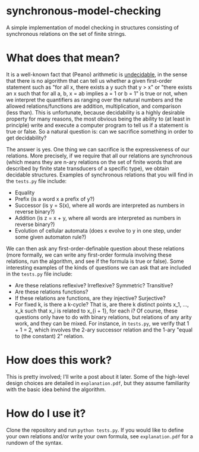 # synchronous-model-checking
A simple implementation of model checking in structures consisting of synchronous relations on the set of finite strings.

# What does that mean?
It is a well-known fact that (Peano) arithmetic is [undecidable](https://en.wikipedia.org/wiki/Decidability_(logic)), in the sense that there is no algorithm that can tell us whether a given
first-order statement such as "for all x, there exists a y such that y > x" or "there exists an x such that for all a, b, x = ab implies
a = 1 or b = 1" is true or not, when we interpret the quantifiers as ranging over the natural numbers and the allowed relations/functions
are addition, multiplication, and comparison (less than). This is unfortunate, because decidability is a highly desirable property for
many reasons, the most obvious being the ability to (at least in principle) write and execute a computer program to tell us if a statement
is true or false. So a natural question is: can we sacrifice something in order to get decidability?

The answer is yes. One thing we can sacrifice is the expressiveness of our relations. More precisely, if we require that all our relations
are synchronous (which means they are n-ary relations on the set of finite words that are described by finite state transducers of a
specific type), we obtain decidable structures. Examples of synchronous relations that you will find in the `tests.py` file include:
- Equality
- Prefix (is a word x a prefix of y?)
- Successor (is y = S(x), where all words are interpreted as numbers in reverse binary?)
- Addition (is z = x + y, where all words are interpreted as numbers in reverse binary?)
- Evolution of cellular automata (does x evolve to y in one step, under some given automaton rule?)

We can then ask any first-order-definable question about these relations (more formally, we can write any first-order formula involving
these relations, run the algorithm, and see if the formula is true or false). Some interesting examples of the kinds of questions we
can ask that are included in the `tests.py` file include:
- Are these relations reflexive? Irreflexive? Symmetric? Transitive?
- Are these relations functions?
- If these relations are functions, are they injective? Surjective?
- For fixed k, is there a k-cycle? That is, are there k distinct points x_1, ..., x_k such that x_i is related to x_{i + 1}, for each i?
Of course, these questions only have to do with binary relations, but relations of any arity work, and they can be mixed. For instance,
in `tests.py`, we verify that 1 + 1 = 2, which involves the 2-ary successor relation and the 1-ary "equal to (the constant) 2" relation. 

# How does this work?
This is pretty involved; I'll write a post about it later. Some of the high-level design choices are detailed in `explanation.pdf`, but
they assume familiarity with the basic idea behind the algorithm.

# How do I use it?
Clone the repository and run `python tests.py`. If you would like to define your own relations and/or write your own formula, see `explanation.pdf`
for a rundown of the syntax.
